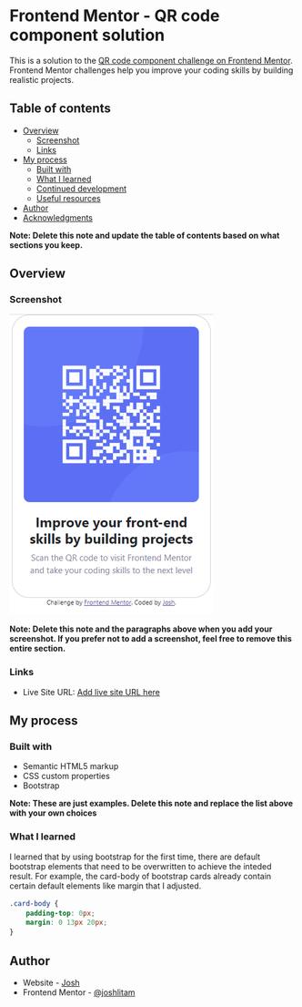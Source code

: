 # Frontend Mentor - QR code component solution

This is a solution to the [QR code component challenge on Frontend Mentor](https://www.frontendmentor.io/challenges/qr-code-component-iux_sIO_H). Frontend Mentor challenges help you improve your coding skills by building realistic projects. 

## Table of contents

- [Overview](#overview)
  - [Screenshot](#screenshot)
  - [Links](#links)
- [My process](#my-process)
  - [Built with](#built-with)
  - [What I learned](#what-i-learned)
  - [Continued development](#continued-development)
  - [Useful resources](#useful-resources)
- [Author](#author)
- [Acknowledgments](#acknowledgments)

**Note: Delete this note and update the table of contents based on what sections you keep.**

## Overview

### Screenshot

![](./images/finished-picture.png)

**Note: Delete this note and the paragraphs above when you add your screenshot. If you prefer not to add a screenshot, feel free to remove this entire section.**

### Links

- Live Site URL: [Add live site URL here](https://joshlitam.github.io/qr-code/)

## My process

### Built with

- Semantic HTML5 markup
- CSS custom properties
- Bootstrap

**Note: These are just examples. Delete this note and replace the list above with your own choices**

### What I learned

I learned that by using bootstrap for the first time, there are default bootstrap elements that need to be overwritten to achieve the inteded result.
For example, the card-body of bootstrap cards already contain certain default elements like margin that I adjusted.


```css
.card-body {
    padding-top: 0px;
    margin: 0 13px 20px;
}
```

## Author

- Website - [Josh](https://github.com/joshlitam)
- Frontend Mentor - [@joshlitam](https://www.frontendmentor.io/profile/joshlitam)

